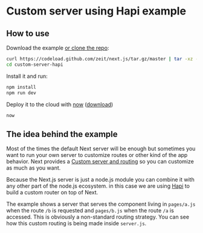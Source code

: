 
# Custom server using Hapi example

## How to use

Download the example [or clone the repo](https://github.com/zeit/next.js):

```bash
curl https://codeload.github.com/zeit/next.js/tar.gz/master | tar -xz --strip=2 next.js-master/examples/custom-server-hapi
cd custom-server-hapi
```

Install it and run:

```bash
npm install
npm run dev
```

Deploy it to the cloud with [now](https://zeit.co/now) ([download](https://zeit.co/download))

```bash
now
```

## The idea behind the example

Most of the times the default Next server will be enough but sometimes you want to run your own server to customize routes or other kind of the app behavior. Next provides a [Custom server and routing](https://github.com/zeit/next.js#custom-server-and-routing) so you can customize as much as you want.

Because the Next.js server is just a node.js module you can combine it with any other part of the node.js ecosystem. in this case we are using [Hapi](https://hapijs.com) to build a custom router on top of Next.

The example shows a server that serves the component living in `pages/a.js` when the route `/b` is requested and `pages/b.js` when the route `/a` is accessed. This is obviously a non-standard routing strategy. You can see how this custom routing is being made inside `server.js`.
